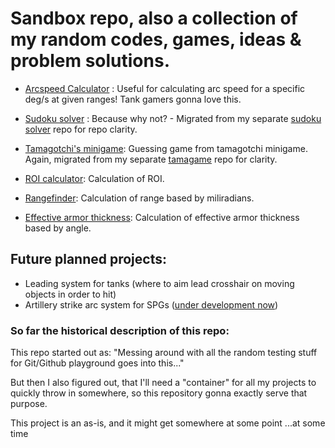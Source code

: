 # Sandbox repo, also a collection of my random codes, games, ideas & problem solutions.

* [Arcspeed Calculator](https://github.com/vajdao/pyproject/tree/master/arcspeed_calculator) : Useful for calculating arc speed for a specific deg/s at given ranges! Tank gamers gonna love this.

* [Sudoku solver](https://github.com/vajdao/pyproject/tree/master/sudoku_solver) : Because why not? - Migrated from my separate [sudoku solver](https://github.com/vajdao/sudoku_solver) repo for repo clarity.

* [Tamagotchi's minigame](https://github.com/vajdao/pyproject/tree/master/Tamagame): Guessing game from tamagotchi minigame. Again, migrated from my separate [tamagame](https://github.com/vajdao/Tamagame) repo for clarity.

* [ROI calculator](https://github.com/vajdao/pyproject/tree/master/roi): Calculation of ROI.

* [Rangefinder](https://github.com/vajdao/pyproject/tree/master/rangefinder): Calculation of range based by miliradians.

* [Effective armor thickness](https://github.com/vajdao/pyproject/tree/master/armorthickness): Calculation of effective armor thickness based by angle.


## Future planned projects:
* Leading system for tanks (where to aim lead crosshair on moving objects in order to hit)
* Artillery strike arc system for SPGs ([under development now](https://github.com/vajdao/pyproject/tree/master/ballistics))


### So far the historical description of this repo:
This repo started out as: "Messing around with all the random testing stuff for Git/Github playground goes into this..."

But then I also figured out, that I'll need a "container" for all my projects to quickly throw in somewhere, so this repository gonna exactly serve that purpose.

This project is an as-is, and it might get somewhere at some point ...at some time
